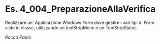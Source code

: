 # Es. 4_004_PreparazioneAllaVerifica
Realizzare un' Applicazione Windows Form dove gestire i vari tipi di Form viste in classe, utilizzando un toolStripMenù e un ToolStripStatus.

_Racca Paolo_